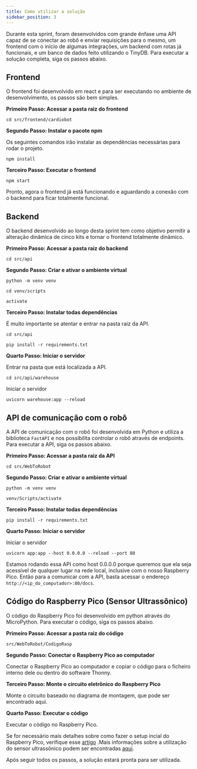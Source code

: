 ```yaml
---
title: Como utilizar a solução
sidebar_position: 3
---
```

Durante esta sprint, foram desenvolvidos com grande ênfase uma API capaz de se conectar ao robô e enviar requisições para o mesmo, um frontend com o início de algumas integrações, um backend com rotas já funcionais, e um banco de dados feito utilizando o TinyDB. Para executar a solução completa, siga os passos abaixo.


## Frontend 

O frontend foi desenvolvido em react e para ser executando no ambiente de desenvolvimento, os passos são bem simples. 

**Primeiro Passo: Acessar a pasta raiz do frontend**

```
cd src/frontend/cardiobot
```

**Segundo Passo: Instalar o pacote npm**

Os seguintes comandos irão instalar as dependências necessárias para rodar o projeto.

```
npm install
```

**Terceiro Passo: Executar o frontend**

```
npm start
```

Pronto, agora o frontend já está funcionando e aguardando a conexão com o backend para ficar totalmente funcional. 

## Backend 

O backend desenvolvido ao longo desta sprint tem como objetivo permitir a alteração dinâmica de cinco kits e tornar o frontend totalmente dinâmico. 

**Primeiro Passo: Acessar a pasta raiz do backend**

```
cd src/api
```

**Segundo Passo: Criar e ativar o ambiente virtual**

```
python -m venv venv
```

```
cd venv/scripts
```

```
activate
```


**Terceiro Passo: Instalar todas dependências**

É muito importante se atentar e entrar na pasta raíz da API.

```
cd src/api
```

```
pip install -r requirements.txt
```

**Quarto Passo: Iniciar o servidor**

Entrar na pasta que está localizada a API. 

```
cd src/api/warehouse
```

Iniciar o servidor 

```
uvicorn warehouse:app --reload
```

## API de comunicação com o robô

A API de comunicação com o robô foi desenvolvida em Python e utiliza a biblioteca `FastAPI` e nos possibilita controlar o robô através de endpoints. Para executar a API, siga os passos abaixo.

**Primeiro Passo: Acessar a pasta raiz da API**

```
cd src/WebToRobot
```

**Segundo Passo: Criar e ativar o ambiente virtual**

```
python -m venv venv
```

```
venv/Scripts/activate
```

**Terceiro Passo: Instalar todas dependências**

```
pip install -r requirements.txt
```

**Quarto Passo: Iniciar o servidor**

Iniciar o servidor 

```
uvicorn app:app --host 0.0.0.0 --reload --port 80
```

Estamos rodando essa API como host 0.0.0.0 porque queremos que ela seja acessível de qualquer lugar na rede local, inclusive com o nosso Raspberry Pico. Então para a comunicar com a API, basta acessar o endereço `http://<ip_do_computador>:80/docs`.


## Código do Raspberry Pico (Sensor Ultrassônico)

O código do Raspberry Pico foi desenvolvido em python através do MicroPython. Para executar o código, siga os passos abaixo.

**Primeiro Passo: Acessar a pasta raiz do código**

```
src/WebToRobot/CodigoRasp
```

**Segundo Passo: Conectar o Raspberry Pico ao computador**

Conectar o Raspberry Pico ao computador e copiar o código para o ficheiro interno dele ou dentro do software Thonny.


**Terceiro Passo: Monte o circuito eletrônico do Raspberry Pico**

Monte o circuito baseado no diagrama de montagem, que pode ser encontrado aqui.

**Quarto Passo: Executar o código**

Executar o código no Raspberry Pico. 

Se for necessário mais detalhes sobre como fazer o setup incial do Raspberry Pico, verifique esse [artigo](https://www.raspberrypi.com/documentation/microcontrollers/micropython.html) .Mais informações sobre a utilização do sensor ultrassônico podem ser encontradas [aqui](../avancos-sprint/ultrassonico.md).



Após seguir todos os passos, a solução estará pronta para ser utilizada.